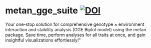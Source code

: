 # metan_gge_suite [![DOI](https://zenodo.org/badge/799227157.svg)](https://zenodo.org/doi/10.5281/zenodo.11179308)
Your one-stop solution for comprehensive genotype × environment interaction and stability analysis (GGE Biplot model) using the metan package. Save time, perform analyses for all traits at once, and gain insightful visualizations effortlessly!"
